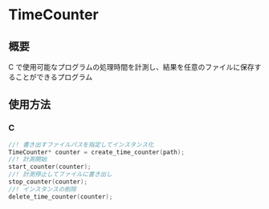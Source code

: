 # TimeCounter
## 概要
C で使用可能なプログラムの処理時間を計測し、結果を任意のファイルに保存することができるプログラム

## 使用方法
### C
``` C
//! 書き出すファイルパスを指定してインスタンス化
TimeCounter* counter = create_time_counter(path);
//! 計測開始
start_counter(counter);
//! 計測停止してファイルに書き出し
stop_counter(counter);
//! インスタンスの削除
delete_time_counter(counter);
```

